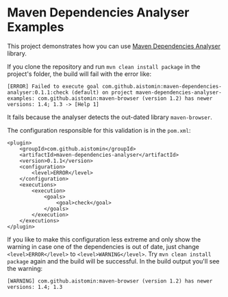 # Maven Dependencies Analyser Examples

This project demonstrates how you can use [Maven Dependencies Analyser](https://github.com/aistomin/maven-dependencies-analyser)
library. 

If you clone the repository and run ```mvn clean install package```
in the project's folder, the build will fail with the error like:
```
[ERROR] Failed to execute goal com.github.aistomin:maven-dependencies-analyser:0.1.1:check (default) on project maven-dependencies-analyser-examples: com.github.aistomin:maven-browser (version 1.2) has newer versions: 1.4; 1.3 -> [Help 1]
```
It fails because the analyser detects the out-dated library ```maven-browser```.

The configuration responsible for this validation is in the ```pom.xml```:
```
<plugin>
    <groupId>com.github.aistomin</groupId>
    <artifactId>maven-dependencies-analyser</artifactId>
    <version>0.1.1</version>
    <configuration>
        <level>ERROR</level>
    </configuration>
    <executions>
        <execution>
            <goals>
                <goal>check</goal>
            </goals>
        </execution>
    </executions>
</plugin>
```

If you like to make this configuration less extreme and only show the
 warning in case one of the dependencies is out of date, just change
 ```<level>ERROR</level>``` to ```<level>WARNING</level>```. Try ```mvn clean install package```
 again and the build will be successful. In the build output you'll see the warning:
```
[WARNING] com.github.aistomin:maven-browser (version 1.2) has newer versions: 1.4; 1.3
```